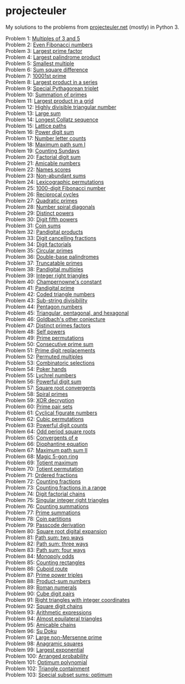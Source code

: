 projecteuler
============

My solutions to the problems from [projecteuler.net](https://projecteuler.net) (mostly) in Python 3.

Problem 1: [Multiples of 3 and 5](https://projecteuler.net/problem=1)  
Problem 2: [Even Fibonacci numbers](https://projecteuler.net/problem=2)  
Problem 3: [Largest prime factor](https://projecteuler.net/problem=3)  
Problem 4: [Largest palindrome product](https://projecteuler.net/problem=4)  
Problem 5: [Smallest multiple](https://projecteuler.net/problem=5)  
Problem 6: [Sum square difference](https://projecteuler.net/problem=6)  
Problem 7: [10001st prime](https://projecteuler.net/problem=7)  
Problem 8: [Largest product in a series](https://projecteuler.net/problem=8)  
Problem 9: [Special Pythagorean triplet](https://projecteuler.net/problem=9)  
Problem 10: [Summation of primes](https://projecteuler.net/problem=10)  
Problem 11: [Largest product in a grid](https://projecteuler.net/problem=11)  
Problem 12: [Highly divisible triangular number](https://projecteuler.net/problem=12)  
Problem 13: [Large sum](https://projecteuler.net/problem=13)  
Problem 14: [Longest Collatz sequence](https://projecteuler.net/problem=14)  
Problem 15: [Lattice paths](https://projecteuler.net/problem=15)  
Problem 16: [Power digit sum](https://projecteuler.net/problem=16)  
Problem 17: [Number letter counts](https://projecteuler.net/problem=17)  
Problem 18: [Maximum path sum I](https://projecteuler.net/problem=18)  
Problem 19: [Counting Sundays](https://projecteuler.net/problem=19)  
Problem 20: [Factorial digit sum](https://projecteuler.net/problem=20)  
Problem 21: [Amicable numbers](https://projecteuler.net/problem=21)  
Problem 22: [Names scores](https://projecteuler.net/problem=22)  
Problem 23: [Non-abundant sums](https://projecteuler.net/problem=23)  
Problem 24: [Lexicographic permutations](https://projecteuler.net/problem=24)  
Problem 25: [1000-digit Fibonacci number](https://projecteuler.net/problem=25)  
Problem 26: [Reciprocal cycles](https://projecteuler.net/problem=26)  
Problem 27: [Quadratic primes](https://projecteuler.net/problem=27)  
Problem 28: [Number spiral diagonals](https://projecteuler.net/problem=28)  
Problem 29: [Distinct powers](https://projecteuler.net/problem=29)  
Problem 30: [Digit fifth powers](https://projecteuler.net/problem=30)  
Problem 31: [Coin sums](https://projecteuler.net/problem=31)  
Problem 32: [Pandigital products](https://projecteuler.net/problem=32)  
Problem 33: [Digit cancelling fractions](https://projecteuler.net/problem=33)  
Problem 34: [Digit factorials](https://projecteuler.net/problem=34)  
Problem 35: [Circular primes](https://projecteuler.net/problem=35)  
Problem 36: [Double-base palindromes](https://projecteuler.net/problem=36)  
Problem 37: [Truncatable primes](https://projecteuler.net/problem=37)  
Problem 38: [Pandigital multiples](https://projecteuler.net/problem=38)  
Problem 39: [Integer right triangles](https://projecteuler.net/problem=39)  
Problem 40: [Champernowne's constant](https://projecteuler.net/problem=40)  
Problem 41: [Pandigital prime](https://projecteuler.net/problem=41)  
Problem 42: [Coded triangle numbers](https://projecteuler.net/problem=42)  
Problem 43: [Sub-string divisibility](https://projecteuler.net/problem=43)  
Problem 44: [Pentagon numbers](https://projecteuler.net/problem=44)  
Problem 45: [Triangular, pentagonal, and hexagonal](https://projecteuler.net/problem=45)  
Problem 46: [Goldbach's other conjecture](https://projecteuler.net/problem=46)  
Problem 47: [Distinct primes factors](https://projecteuler.net/problem=47)  
Problem 48: [Self powers](https://projecteuler.net/problem=48)  
Problem 49: [Prime permutations](https://projecteuler.net/problem=49)  
Problem 50: [Consecutive prime sum](https://projecteuler.net/problem=50)  
Problem 51: [Prime digit replacements](https://projecteuler.net/problem=51)  
Problem 52: [Permuted multiples](https://projecteuler.net/problem=52)  
Problem 53: [Combinatoric selections](https://projecteuler.net/problem=53)  
Problem 54: [Poker hands](https://projecteuler.net/problem=54)  
Problem 55: [Lychrel numbers](https://projecteuler.net/problem=55)  
Problem 56: [Powerful digit sum](https://projecteuler.net/problem=56)  
Problem 57: [Square root convergents](https://projecteuler.net/problem=57)  
Problem 58: [Spiral primes](https://projecteuler.net/problem=58)  
Problem 59: [XOR decryption](https://projecteuler.net/problem=59)  
Problem 60: [Prime pair sets](https://projecteuler.net/problem=60)  
Problem 61: [Cyclical figurate numbers](https://projecteuler.net/problem=61)  
Problem 62: [Cubic permutations](https://projecteuler.net/problem=62)  
Problem 63: [Powerful digit counts](https://projecteuler.net/problem=63)  
Problem 64: [Odd period square roots](https://projecteuler.net/problem=64)  
Problem 65: [Convergents of e](https://projecteuler.net/problem=65)  
Problem 66: [Diophantine equation](https://projecteuler.net/problem=66)  
Problem 67: [Maximum path sum II](https://projecteuler.net/problem=67)  
Problem 68: [Magic 5-gon ring](https://projecteuler.net/problem=68)  
Problem 69: [Totient maximum](https://projecteuler.net/problem=69)  
Problem 70: [Totient permutation](https://projecteuler.net/problem=70)  
Problem 71: [Ordered fractions](https://projecteuler.net/problem=71)  
Problem 72: [Counting fractions](https://projecteuler.net/problem=72)  
Problem 73: [Counting fractions in a range](https://projecteuler.net/problem=73)  
Problem 74: [Digit factorial chains](https://projecteuler.net/problem=74)  
Problem 75: [Singular integer right triangles](https://projecteuler.net/problem=75)  
Problem 76: [Counting summations](https://projecteuler.net/problem=76)  
Problem 77: [Prime summations](https://projecteuler.net/problem=77)  
Problem 78: [Coin partitions](https://projecteuler.net/problem=78)  
Problem 79: [Passcode derivation](https://projecteuler.net/problem=79)  
Problem 80: [Square root digital expansion](https://projecteuler.net/problem=80)  
Problem 81: [Path sum: two ways](https://projecteuler.net/problem=81)  
Problem 82: [Path sum: three ways](https://projecteuler.net/problem=82)  
Problem 83: [Path sum: four ways](https://projecteuler.net/problem=83)  
Problem 84: [Monopoly odds](https://projecteuler.net/problem=84)  
Problem 85: [Counting rectangles](https://projecteuler.net/problem=85)  
Problem 86: [Cuboid route](https://projecteuler.net/problem=86)  
Problem 87: [Prime power triples](https://projecteuler.net/problem=87)  
Problem 88: [Product-sum numbers](https://projecteuler.net/problem=88)  
Problem 89: [Roman numerals](https://projecteuler.net/problem=89)  
Problem 90: [Cube digit pairs](https://projecteuler.net/problem=90)  
Problem 91: [Right triangles with integer coordinates](https://projecteuler.net/problem=91)  
Problem 92: [Square digit chains](https://projecteuler.net/problem=92)  
Problem 93: [Arithmetic expressions](https://projecteuler.net/problem=93)  
Problem 94: [Almost equilateral triangles](https://projecteuler.net/problem=94)  
Problem 95: [Amicable chains](https://projecteuler.net/problem=95)  
Problem 96: [Su Doku](https://projecteuler.net/problem=96)  
Problem 97: [Large non-Mersenne prime](https://projecteuler.net/problem=97)  
Problem 98: [Anagramic squares](https://projecteuler.net/problem=98)  
Problem 99: [Largest exponential](https://projecteuler.net/problem=99)  
Problem 100: [Arranged probability](https://projecteuler.net/problem=100)  
Problem 101: [Optimum polynomial](https://projecteuler.net/problem=101)  
Problem 102: [Triangle containment](https://projecteuler.net/problem=102)  
Problem 103: [Special subset sums: optimum](https://projecteuler.net/problem=103)  
